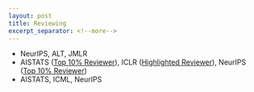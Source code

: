 ```yaml
---
layout: post
title: Reviewing
excerpt_separator: <!--more-->
---
```


<ul class="date">
  <li class="date" data-date="2023">
  NeurIPS, ALT, JMLR
  </li>
  <li class="date" data-date="2022">
  AISTATS (<a href="{{ site.data.links.reviewaward.aistats22 }}">Top 10%
  Reviewer</a>), ICLR (<a href="{{ site.data.links.reviewaward.iclr22
  }}">Highlighted Reviewer</a>), NeurIPS (<a href="{{
  site.data.links.reviewaward.neurips22 }}">Top 10% Reviewer</a>)
  </li>
  <li class="date" data-date="2021">
  AISTATS, ICML, NeurIPS
  </li>
</ul>
